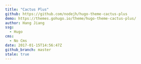 ```yaml
---
title: "Cactus Plus"
github: https://github.com/nodejh/hugo-theme-cactus-plus
demo: https://themes.gohugo.io/theme/hugo-theme-cactus-plus/
author: Hang Jiang
ssg:
  - Hugo
cms:
  - No Cms
date: 2017-01-15T14:56:47Z
github_branch: master
stale: true
---
```

